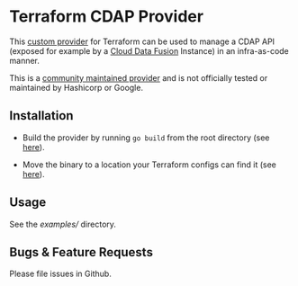 # Terraform CDAP Provider

This
[custom provider](https://www.terraform.io/docs/extend/writing-custom-providers.html)
for Terraform can be used to manage a CDAP API (exposed for example by a
[Cloud Data Fusion](https://cloud.google.com/data-fusion/) Instance) in an
infra-as-code manner.

This is a
[community maintained provider](https://www.terraform.io/docs/providers/type/community-index.html)
and is not officially tested or maintained by Hashicorp or Google.

## Installation

-   Build the provider by running `go build` from the root directory (see
    [here](https://golang.org/cmd/go/#hdr-Compile_packages_and_dependencies)).

-   Move the binary to a location your Terraform configs can find it (see
    [here](https://www.terraform.io/docs/configuration/providers.html#third-party-plugins)).

## Usage

See the *examples/* directory.

## Bugs & Feature Requests

Please file issues in Github.
